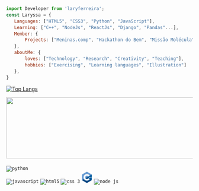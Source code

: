                    
<!-- Javascript (descrição pessoal) -->
 ```js
import Developer from 'laryferreira';
const Laryssa = {
    Languages: ["HTML5", "CSS3", "Python", "JavaScript"],
    Learning: ["C++", "NodeJs", "ReactJs", "Django", "Pandas"...],
    Member: {
        Projects: ["Meninas.comp", "Hackathon do Bem", "Missão Molécula","Competitive programming"]        
    },
    aboutMe: {
        loves: ["Technology", "Research", "Creativity", "Teaching"],
        hobbies: ["Exercising", "Learning languages", "Illustration"]
    },
}

```
  <!-- Ranking de Linguagens -->
   [![Top Langs](https://github-readme-stats.vercel.app/api/top-langs/?username=laryferreira&layout=compact&langs_count=15&theme=dracula)](https://github.com/laryferreira/github-readme-stats)
  <!-- GIF --> <img src="https://media.giphy.com/media/lpBYaKRaWM7jXAAWuZ/giphy-downsized.gif" height=165 width=530>
  <!-- Linguagens e frameworks --> 
  
<code><img title="Python" alt="python" width="35px" src="https://cdn.jsdelivr.net/gh/devicons/devicon/icons/python/python-original.svg" /></code>  
<code><img title="JavaScript" alt="javascript" width="30px" src="https://cdn.jsdelivr.net/gh/devicons/devicon/icons/javascript/javascript-original.svg" /></code>
<code><img title="HTML 5" alt="html5" width="30px" src="https://cdn.jsdelivr.net/gh/devicons/devicon/icons/html5/html5-original.svg" /></code>
<code><img title="CSS 3" alt="css 3" width="30px" src="https://cdn.jsdelivr.net/gh/devicons/devicon/icons/css3/css3-original.svg" /></code>
<code><img title="C++" alt="C++" width="30px" src="https://github.com/devicons/devicon/blob/v2.15.1/icons/cplusplus/cplusplus-original.svg" /></code>
<code><img title="NodeJS" alt="node js" width="30px" src="https://cdn.jsdelivr.net/gh/devicons/devicon/icons/nodejs/nodejs-original.svg" /></code>

